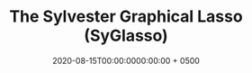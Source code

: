 ---
title: "The Sylvester Graphical Lasso (SyGlasso)"
collection: publications
permalink: /publication/wang2020aistats20
date: 2020-08-15T00:00:0000:00:00 + 0500
venue: 'AISTATS 2020, Palermo, Italy'
pubtype: 'conference, contributed'
authors: '<b><i>Y. Wang</i></b>'
excerpt_separator: ""
---